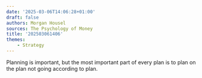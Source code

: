 ```yaml
---
date: '2025-03-06T14:06:28+01:00'
draft: false
authors: Morgan Housel
sources: The Psychology of Money
title: '202503061406'
themes:
    - Strategy
---
```

Planning is important, but the most important part of every plan is to plan on the plan not going according to plan.
